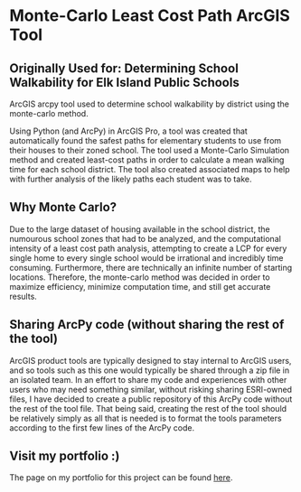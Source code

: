 # Monte-Carlo Least Cost Path ArcGIS Tool

## Originally Used for: Determining School Walkability for Elk Island Public Schools

ArcGIS arcpy tool used to determine school walkability by district using the monte-carlo method. 

Using Python (and ArcPy) in ArcGIS Pro, a tool was created that automatically found the safest paths for elementary students to use from their houses to their zoned school. The tool used a Monte-Carlo Simulation method and created least-cost paths in order to calculate a mean walking time for each school district. The tool also created associated maps to help with further analysis of the likely paths each student was to take.

## Why Monte Carlo?

Due to the large dataset of housing available in the school district, the numourous school zones that had to be analyzed, and the computational intensity of a least cost path analysis, attempting to create a LCP for every single home to every single school would be irrational and incredibly time consuming. Furthermore, there are technically an infinite number of starting locations. Therefore, the monte-carlo method was decided in order to maximize efficiency, minimize computation time, and still get accurate results.


## Sharing ArcPy code (without sharing the rest of the tool)

ArcGIS product tools are typically designed to stay internal to ArcGIS users, and so tools such as this one would typically be shared through a zip file in an isolated team. In an effort to share my code and experiences with other users who may need something similar, without risking sharing ESRI-owned files, I have decided to create a public repository of this ArcPy code without the rest of the tool file. That being said, creating the rest of the tool should be relatively simply as all that is needed is to format the tools parameters according to the first few lines of the ArcPy code.

## Visit my portfolio :)

The page on my portfolio for this project can be found [here](https://juaneslamilla.github.io/#portfolio/portfolio_school_walk).